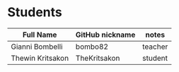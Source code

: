 # Students

| Full Name | GitHub nickname | notes |
| --------- | --------------- | ----- |
| Gianni Bombelli | bombo82 |  teacher |
| Thewin Kritsakon | TheKritsakon | student |
